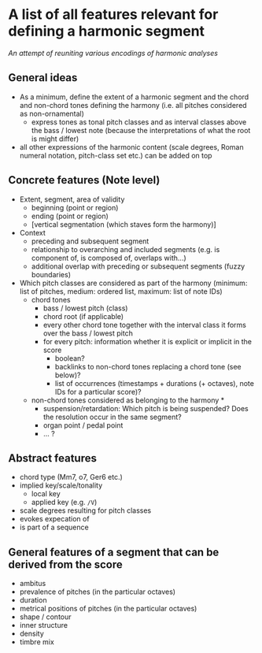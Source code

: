 # A list of all features relevant for defining a harmonic segment

*An attempt of reuniting various encodings of harmonic analyses*

## General ideas

* As a minimum, define the extent of a harmonic segment and the chord and non-chord tones defining the harmony (i.e. all pitches considered as non-ornamental)
  * express tones as tonal pitch classes and as interval classes above the bass / lowest note (because the interpretations of what the root is might differ)
* all other expressions of the harmonic content (scale degrees, Roman numeral notation, pitch-class set etc.) can be added on top

## Concrete features (Note level)

* Extent, segment, area of validity
  * beginning (point or region)
  * ending (point or region)
  * [vertical segmentation (which staves form the harmony)]
* Context
  * preceding and subsequent segment
  * relationship to overarching and included segments (e.g. is component of, is composed of, overlaps with...)
  * additional overlap with preceding or subsequent segments (fuzzy boundaries)
* Which pitch classes are considered as part of the harmony (minimum: list of pitches, medium: ordered list, maximum: list of note IDs)
  * chord tones
    * bass / lowest pitch (class)
    * chord root (if applicable)
    * every other chord tone together with the interval class it forms over the bass / lowest pitch
    * for every pitch: information whether it is explicit or implicit in the score
      * boolean?
      * backlinks to non-chord tones replacing a chord tone (see below)?
      * list of occurrences (timestamps + durations (+ octaves), note IDs for a particular score)?
  * non-chord tones considered as belonging to the harmony
    * 
    * suspension/retardation: Which pitch is being suspended? Does the resolution occur in the same segment?
    * organ point / pedal point
    * ... ?
    
 ## Abstract features
 
 * chord type (Mm7, o7, Ger6 etc.)
 * implied key/scale/tonality
   * local key
   * applied key (e.g. `/V`)
 * scale degrees resulting for pitch classes
 * evokes expecation of
 * is part of a sequence
 
 ## General features of a segment that can be derived from the score
 
 * ambitus
 * prevalence of pitches (in the particular octaves)
 * duration
 * metrical positions of pitches (in the particular octaves)
 * shape / contour
 * inner structure
 * density
 * timbre mix
 
